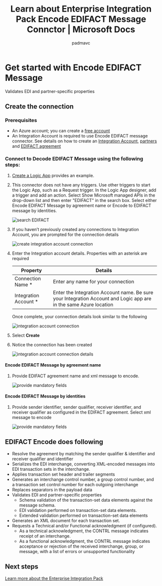 ﻿---
title: Learn about Enterprise Integration Pack Encode EDIFACT Message Connctor | Microsoft Docs
description: Learn how to use partners with the Enterprise Integration Pack and Logic apps
services: logic-apps
documentationcenter: .net,nodejs,java
author: padmavc
manager: erikre
editor: ''

ms.assetid: 974ac339-d97a-4715-bc92-62d02281e900
ms.service: logic-apps
ms.workload: integration
ms.tgt_pltfrm: na
ms.devlang: na
ms.topic: article
ms.date: 08/15/2016
ms.author: padmavc

---
# Get started with Encode EDIFACT Message
Validates EDI and partner-specific properties 

## Create the connection
### Prerequisites
* An Azure account; you can create a [free account](https://azure.microsoft.com/free)
* An Integration Account is required to use Encode EDIFACT message connector. See details on how to create an [Integration Account](app-service-logic-enterprise-integration-create-integration-account.md), [partners](app-service-logic-enterprise-integration-partners.md) and [EDIFACT agreement](app-service-logic-enterprise-integration-edifact.md)

### Connect to Decode EDIFACT Message using the following steps:
1. [Create a Logic App](app-service-logic-create-a-logic-app.md) provides an example.
2. This connector does not have any triggers. Use other triggers to start the Logic App, such as a Request trigger.  In the Logic App designer, add a trigger and add an action.  Select Show Microsoft managed APIs in the drop-down list and then enter "EDIFACT" in the search box.  Select either Encode EDIFACT Message by agreement name or Encode to EDIFACT message by identities.
   
    ![search EDIFACT](./media/app-service-logic-enterprise-integration-edifactorconnector/edifactdecodeimage1.png)  
3. If you haven’t previously created any connections to Integration Account, you are prompted for the connection details
   
    ![create integration account connection](./media/app-service-logic-enterprise-integration-edifactorconnector/edifactencodeimage1.png)  
4. Enter the Integration account details.  Properties with an asterisk are required
   
   | Property | Details |
   | --- | --- |
   | Connection Name * |Enter any name for your connection |
   | Integration Account * |Enter the Integration Account name. Be sure your Integration Account and Logic app are in the same Azure location |
   
    Once complete, your connection details look similar to the following
   
    ![integration account connection](./media/app-service-logic-enterprise-integration-edifactorconnector/edifactencodeimage2.png)
5. Select **Create**
6. Notice the connection has been created
   
    ![integration account connection details](./media/app-service-logic-enterprise-integration-edifactorconnector/edifactencodeimage4.png)

#### Encode EDIFACT Message by agreement name
1. Provide EDIFACT agreement name and xml message to encode.
   
   ![provide mandatory fields](./media/app-service-logic-enterprise-integration-edifactorconnector/edifactencodeimage6.png)

#### Encode EDIFACT Message by identities
1. Provide sender identifier, sender qualifier, receiver identifier, and receiver qualifier as configured in the EDIFACT agreement.  Select xml message to encode
   
    ![provide mandatory fields](./media/app-service-logic-enterprise-integration-edifactorconnector/edifactencodeimage7.png)

## EDIFACT Encode does following
* Resolve the agreement by matching the sender qualifier & identifier and receiver qualifier and identifier
* Serializes the EDI interchange, converting XML-encoded messages into EDI transaction sets in the interchange.
* Applies transaction set header and trailer segments
* Generates an interchange control number, a group control number, and a transaction set control number for each outgoing interchange
* Replaces separators in the payload data
* Validates EDI and partner-specific properties
  * Schema validation of the transaction-set data elements against the message schema.
  * EDI validation performed on transaction-set data elements.
  * Extended validation performed on transaction-set data elements
* Generates an XML document for each transaction set.
* Requests a Technical and/or Functional acknowledgment (if configured).
  * As a technical acknowledgment, the CONTRL message indicates receipt of an interchange.
  * As a functional acknowledgment, the CONTRL message indicates acceptance or rejection of the received interchange, group, or message, with a list of errors or unsupported functionality

## Next steps
[Learn more about the Enterprise Integration Pack](app-service-logic-enterprise-integration-overview.md "Learn about Enterprise Integration Pack") 

